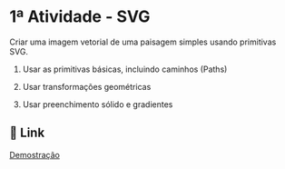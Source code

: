 # 1ª Atividade - SVG

Criar uma imagem vetorial de uma paisagem simples usando primitivas SVG.

1. Usar as primitivas básicas, incluindo caminhos (Paths)

2. Usar transformações geométricas

3. Usar preenchimento sólido e gradientes

## :link: Link

[Demostração](https://paulohebert.github.io/computer-graphics/boat/)